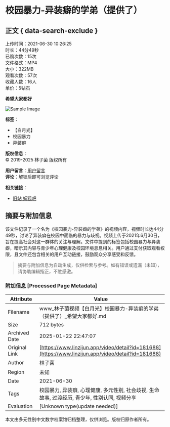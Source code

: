 # 校园暴力-异装癖的学弟（提供了）

## 正文 { data-search-exclude }


上传时间：2021-06-30 10:26:25  
时长：44分49秒  
已购次数：15次  
文件格式：MP4  
大小：322MB  
观看次数：57次  
收藏人数：16人  
单价：5钻石  

**希望大家都好**

![Sample Image](https://www.tpfl001.com/userfiles/sample.png)

**标签**：  
- 【白月光】  
- 校园暴力  
- 异装癖  

**版权信息**：  
© 2019-2025 林子菌 版权所有  

**用户留言**：[用户留言](https://www.linzijun.app/contact_us)  
**评论**：解锁后即可浏览评论  

**相关链接**：  
- [旧站 妖狐吧](https://www.yhbsy.app)  
<!-- tcd_original_link https://www.linzijun.app/video/detail?id=181688 -->


## 摘要与附加信息

<!-- tcd_abstract -->
该文件记录了一个名为《校园暴力-异装癖的学弟》的视频内容，视频时长达44分49秒，讨论了异装癖在校园中面临的暴力与歧视。视频上传于2021年6月30日，旨在提高社会对这一群体的关注与理解。文件中提到的标签包括校园暴力与异装癖，暗示其内容与青少年心理健康及校园环境息息相关。用户通过支付获取观看权限，且文件还包含相关的用户互动链接，鼓励观众分享感受和反馈。
<!-- tcd_abstract_end -->

> 摘要与附加信息为自动生成，仅供检索与参考。如有错误或遗漏（未知），请协助编辑指正，不胜感激。

### 附加信息 [Processed Page Metadata]

| Attribute       | Value                                  |
|-----------------|----------------------------------------|
| Filename        | www_林子菌视频【白月光】校园暴力-异装癖的学弟（提供了）_希望大家都好.md                             |
| Size            | 712 bytes                           |
| Archived Date   | 2025-01-22 22:47:07                             |
| Original Link   | [https://www.linzijun.app/video/detail?id=181688](https://www.linzijun.app/video/detail?id=181688)                       |
| Author          | 林子菌                               |
| Region          | 未知                               |
| Date            | 2021-06-30                                 |
| Tags            | 校园暴力, 异装癖, 心理健康, 多元性别, 社会歧视, 生命故事, 过渡经历, 青少年, 性别认同, 视频分享                                 |
| Evaluation            | [Unknown type(update needed)]                                 |
<!-- tcd_table_end -->

本文由多元性别中文数字档案馆归档整理，仅供浏览。版权归原作者所有。
